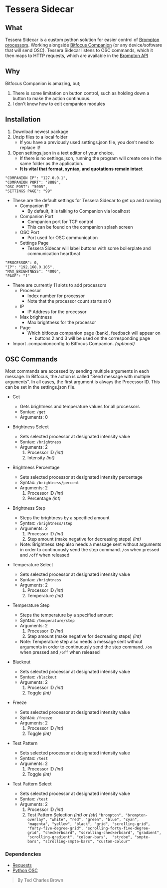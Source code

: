 # Tessera Sidecar
## What
Tessera Sidecar is a custom python solution for easier control of [Brompton processors](https://www.bromptontech.com/). Working alongside [Bitfocus Companion](https://bitfocus.io/companion) (or any device/software that will send OSC). Tessera Sidecar listens to OSC commands, which it then maps to HTTP requests, which are available in the [Brompton API](https://dl.bromptontech.com/tessera/docs/TesseraIPControlAPI3_2_0_Beta4.pdf)

## Why
Bitfocus Companion is amazing, but;

 1. There is some limitation on  button control, such as holding down a button to make the action continuous.
 2. I don't know how to edit companion modules

## Installation

 1. Download newest package
 2. Unzip files to a local folder
	 - If you have a previously used settings.json file, you don't need to replace it!
 3. Open settings.json in a text editor of your choice.
	 - If there is no settings.json, running the program will create one in the same folder as the application.
	 - **It is vital that format, syntax, and quotations remain intact**

```
"COMPANION IP": "127.0.0.1",
"COMPANION PORT": "8888",
"OSC PORT": "5005",
"SETTINGS PAGE": "99"
```
 - These are the default settings for Tessera Sidecar to get up and running
	- Companion IP
		- By default, it is talking to Companion via localhost
	- Companion Port
		- Companion port for TCP control
		- This can be found on the companion splash screen
	- OSC Port
		- Port used for OSC communication
	- Settings Page
		- Tessera Sidecar will label buttons with some boilerplate and communication heartbeat
```
"PROCESSOR": 0,
"IP": "192.168.0.105",
"MAX_BRIGHTNESS": "4000",
"PAGE": "1"
```
 - There are currently 11 slots to add processors
	- Processor
		- Index number for processor
		- Note that the processor count starts at 0
	- IP
		- IP Address for the processor
	- Max brightness
		- Max brightness for the processor
	- Page
		- Which bitfocus companion page (bank), feedback will appear on
			- buttons 2 and 3 will be used on the corresponding page
 - Import .companionconfig to Bitfocus Companion. *(optional)*
 
 ## OSC Commands
 Most commands are accessed by sending multiple arguments in each message. In Bitfocus, the action is called "Send message with multiple arguments".
In all cases, the first argument is always the Processor ID. This can be set in the settings.json file.
 - Get
 	 - Gets brightness and temperature values for all processors
   	- Syntax: `/get`
   	- Arguments: 0
 - Brightness Select
	 - Sets selected processor at designated intensity value
   	- Syntax: `/brightness`
   	- Arguments: 2
	   	1. Processor ID *(int)*
	   	2. Intensity *(int)*
- Brightness Percentage
	 - Sets selected processor at designated intensity percentage
   	- Syntax: `/brightness/percent`
   	- Arguments: 2
	   	1. Processor ID *(int)*
	   	2. Percentage *(int)*
 - Brightness Step
	 - Steps the brightness by a specified amount
   	- Syntax: `/brightness/step`
   	- Arguments: 2
	   	1. Processor ID *(int)*
	   	2. Step amount (make negative for decreasing steps) *(int)*
   	 - Note: Brightness step also needs a message sent without arguments in order to continuously send the step command. `/on` when pressed and `/off` when released

- Temperature Select
	 - Sets selected processor at designated intensity value
   	- Syntax: `/brightness`
   	- Arguments: 2
	   	1. Processor ID *(int)*
	   	2. Temperature *(int)*
- Temperature Step
	 - Steps the temperature by a specified amount
   	- Syntax: `/temperature/step`
   	- Arguments: 2
	   	1. Processor ID *(int)*
	   	2. Step amount (make negative for decreasing steps) *(int)*
   	 - Note: Temperature step also needs a message sent without arguments in order to continuously send the step command. `/on` when pressed and `/off` when released

- Blackout
	 - Sets selected processor at designated intensity value
   	- Syntax: `/blackout`
   	- Arguments: 2
	   	1. Processor ID *(int)*
	   	2. Toggle *(int)*

- Freeze
	 - Sets selected processor at designated intensity value
   	- Syntax: `/freeze`
   	- Arguments: 2
	   	1. Processor ID *(int)*
	   	2. Toggle *(int)*

- Test Pattern
	 - Sets selected processor at designated intensity value
   	- Syntax: `/test`
   	- Arguments: 2
	   	1. Processor ID *(int)*
	   	2. Toggle *(int)*

- Test Pattern Select
	 - Sets selected processor at designated intensity value
   	- Syntax: `/test`
   	- Arguments: 2
	   	1. Processor ID *(int)*
	   	2. Test Pattern Selection *(int) or (str)*
	   	``"brompton", "brompton-overlay", "white", "red", "green", "blue", "cyan", "magenta", "yellow", "black",
    "grid", "scrolling-grid", "forty-five-degree-grid", "scrolling-forty-five-degree-grid", "checkerboard", "scrolling-checkerboard",
    "gradient", "scrolling-gradient", "colour-bars",  "strobe", "smpte-bars", "scrolling-smpte-bars", "custom-colour"
 `` 

### Dependencies
- [Requests](https://pypi.org/project/requests/)
- [Python OSC](https://pypi.org/project/python-osc/)

> By Ted Charles Brown

